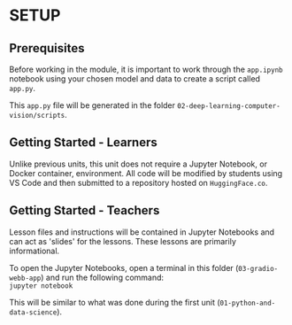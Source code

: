 # SETUP

## Prerequisites

Before working in the module, it is important to work through the `app.ipynb` notebook using your chosen model and data to create a script called `app.py`.

This `app.py` file will be generated in the folder `02-deep-learning-computer-vision/scripts`.

## Getting Started - Learners
Unlike previous units, this unit does not require a Jupyter Notebook, or Docker container, environment. All code will be modified by students using VS Code and then submitted to a repository hosted on `HuggingFace.co`.

## Getting Started - Teachers
Lesson files and instructions will be contained in Jupyter Notebooks and can act as 'slides' for the lessons. These lessons are primarily informational.

To open the Jupyter Notebooks, open a terminal in this folder (`03-gradio-webb-app`) and run the following command:  
`jupyter notebook`

This will be similar to what was done during the first unit (`01-python-and-data-science`).
